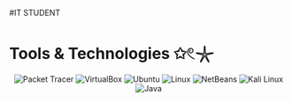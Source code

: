 #IT STUDENT
# Tools & Technologies ✩𓏲𓇼

<p align="center">
  <img src="https://img.shields.io/badge/-Packet_Tracer-0078D4?style=flat&logo=cisco&logoColor=white" alt="Packet Tracer" />
  <img src="https://img.shields.io/badge/-VirtualBox-183A61?style=flat&logo=virtualbox&logoColor=white" alt="VirtualBox" />
  <img src="https://img.shields.io/badge/-Ubuntu-E95420?style=flat&logo=ubuntu&logoColor=white" alt="Ubuntu" />
  <img src="https://img.shields.io/badge/-Linux-FCC624?style=flat&logo=linux&logoColor=black" alt="Linux" />
  <img src="https://img.shields.io/badge/-NetBeans-1B6AC6?style=flat&logo=apache-netbeans-ide&logoColor=white" alt="NetBeans" />
  <img src="https://img.shields.io/badge/-Kali_Linux-268BEE?style=flat&logo=kalilinux&logoColor=white" alt="Kali Linux" />
  <img src="https://img.shields.io/badge/-Java-007396?style=flat&logo=java&logoColor=white" alt="Java" />
</p>





</div>


<!--![Entle's GitHub stats](https://github-readme-stats.vercel.app/api?username=YOUR_USERNAME&show_icons=true&theme=radical)

<!--
**Lamkele-Archive/Lamkele-Archive** is a ✨ _special_ ✨ repository because its `README.md` (this file) appears on your GitHub profile.

Here are some ideas to get you started:

- 🔭 I’m currently working on ...
- 🌱 I’m currently learning ...
- 👯 I’m looking to collaborate on ...
- 🤔 I’m looking for help with ...
- 💬 Ask me about ...
- 📫 How to reach me: ...
- 😄 Pronouns: ...
- ⚡ Fun fact: ...
-->
